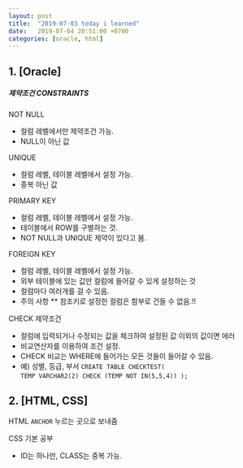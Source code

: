 ```yaml
---
layout: post
title:  "2019-07-03 today i learned"
date:   2019-07-04 20:51:00 +0700
categories: [oracle, html]
---
```



## 1. [Oracle]

<H5>제약조건 CONSTRAINTS</H5>


NOT NULL 
 -  컬럼 레벨에서만 제약조건 가능.
 -  NULL이 아닌 값

UNIQUE
 -  컬럼 레벨, 테이블 레벨에서 설정 가능.
 -  중복 아닌 값

PRIMARY KEY
 -  컬럼 레벨, 테이블 레벨에서 설정 가능.
 -  테이블에서 ROW를 구별하는 것.
 -  NOT NULL과 UNIQUE 제약이 있다고 봄.

FOREIGN KEY
 -  컬럼 레벨, 테이블 레벨에서 설정 가능.
 -  외부 테이블에 있는 값만 컬럼에 들어갈 수 있게 설정하는 것
 -  컬럼마다 여러개를 걸 수 있음.
 -  주의 사항 ** 참조키로 설정한 컬럼은 함부로 건들 수 없음.!!
 
CHECK 제약조건
 -  컬럼에 입력되거나 수정되는 값을 체크하여 설정된 값 이외의 값이면 에러
 -  비교연산자를 이용하여 조건 설정.
 -  CHECK 비교는 WHERE에 들어가는 모든 것들이 들어갈 수 있음. 
 -  예) 성별, 등급, 부서
`CREATE TABLE CHECKTEST(`<BR>
      `TEMP VARCHAR2(2) CHECK (TEMP NOT IN(5,5,4))
      );`


## 2. [HTML, CSS]

HTML 
<CODE>ANCHOR</CODE> 누르는 곳으로 보내줌 


CSS 기본 공부
 - ID는 하나만, CLASS는 중복 가능.









